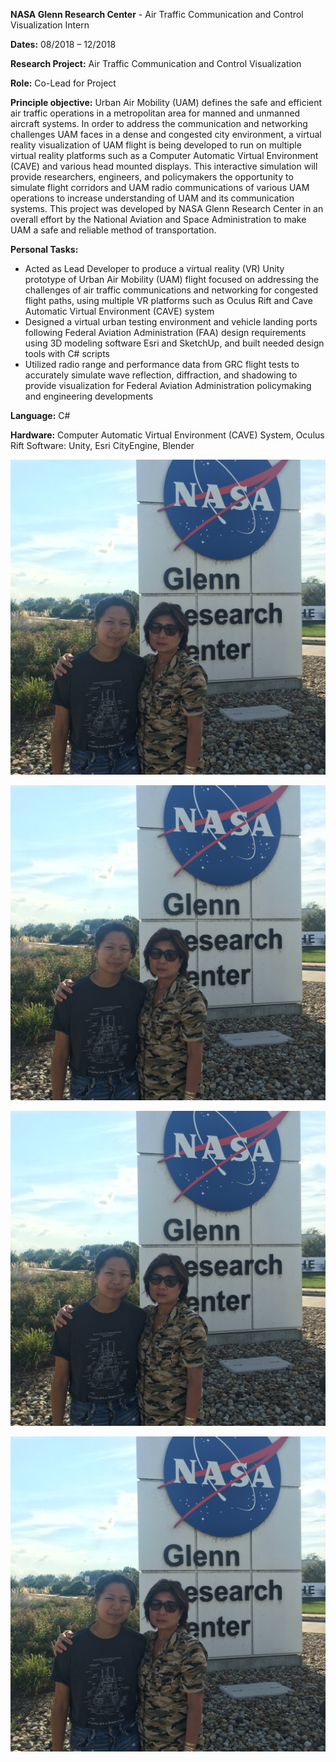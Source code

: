 **NASA Glenn Research Center** - Air Traffic Communication and Control Visualization Intern

**Dates:** 08/2018 – 12/2018

**Research Project:** Air Traffic Communication and Control Visualization

**Role:** Co-Lead for Project

**Principle objective:** Urban Air Mobility (UAM) defines the safe and efficient air traffic operations in a metropolitan area for manned and unmanned aircraft systems. In order to address the communication and networking challenges UAM faces in a dense and congested city environment, a virtual reality visualization of UAM flight is being developed to run on multiple virtual reality platforms such as a Computer Automatic Virtual Environment (CAVE) and various head mounted displays. This interactive simulation will provide researchers, engineers, and policymakers the opportunity to simulate flight corridors and UAM radio communications of various UAM operations to increase understanding of UAM and its communication systems. This project was developed by NASA Glenn Research Center in an overall effort by the National Aviation and Space Administration to make UAM a safe and reliable method of transportation.

**Personal Tasks:**
- Acted as Lead Developer to produce a virtual reality (VR) Unity prototype of Urban Air Mobility (UAM) flight focused on addressing the challenges of air traffic communications and networking for congested flight paths, using multiple VR platforms such as Oculus Rift and Cave Automatic Virtual Environment (CAVE) system
- Designed a virtual urban testing environment and vehicle landing ports following Federal Aviation Administration (FAA) design requirements using 3D modeling software Esri and SketchUp, and built needed design tools with C# scripts
- Utilized radio range and performance data from GRC flight tests to accurately simulate wave reflection, diffraction, and shadowing to provide visualization for Federal Aviation Administration policymaking and engineering developments

**Language:** C#

**Hardware:** Computer Automatic Virtual Environment (CAVE) System, Oculus Rift Software: Unity, Esri CityEngine, Blender

![Test Image 1](img/glenn_01.jpg)

![Test Image 1](img/glenn_01.jpg)

![Test Image 1](img/glenn_01.jpg)

![Test Image 1](img/glenn_01.jpg)
